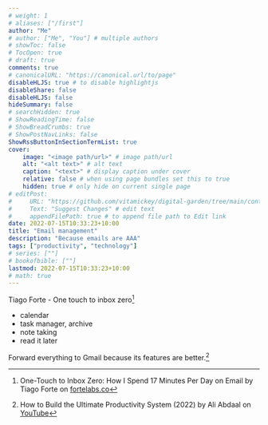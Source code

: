 ```yaml
---
# weight: 1
# aliases: ["/first"]
author: "Me"
# author: ["Me", "You"] # multiple authors
# showToc: false
# TocOpen: true
# draft: true
comments: true
# canonicalURL: "https://canonical.url/to/page"
disableHLJS: true # to disable highlightjs
disableShare: false
disableHLJS: false
hideSummary: false
# searchHidden: true
# ShowReadingTime: false
# ShowBreadCrumbs: true
# ShowPostNavLinks: false
ShowRssButtonInSectionTermList: true
cover:
    image: "<image path/url>" # image path/url
    alt: "<alt text>" # alt text
    caption: "<text>" # display caption under cover
    relative: false # when using page bundles set this to true
    hidden: true # only hide on current single page
# editPost:
#     URL: "https://github.com/vitamickey/digital-garden/tree/main/content"
#     Text: "Suggest Changes" # edit text
#     appendFilePath: true # to append file path to Edit link
date: 2022-07-15T10:33:23+10:00
title: "Email management"
description: "Because emails are AAA"
tags: ["productivity", "technology"]
# series: [""]
# bookofbible: [""]
lastmod: 2022-07-15T10:33:23+10:00
# math: true
---
```


Tiago Forte - One touch to inbox zero[^1]

- calendar
- task manager, archive
- note taking
- read it later

Forward everything to Gmail because its features are better.[^2]

[^1]: One-Touch to Inbox Zero: How I Spend 17 Minutes Per Day on Email by Tiago Forte on [fortelabs.co](https://fortelabs.co/blog/one-touch-to-inbox-zero/)[^2]

[^2]: How to Build the Ultimate Productivity System (2022) by Ali Abdaal on [YouTube](https://www.youtube.com/watch?v=T6hmdrsLQj8)